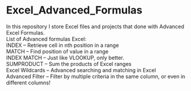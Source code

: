 # Excel_Advanced_Formulas
In this repository I store Excel files and projects that done with Advanced Excel Formulas. <br/>
List of Advanced formulas Excel:<br/>
INDEX – Retrieve cell in nth position in a range<br/>
MATCH – Find position of value in a range<br/>
INDEX MATCH – Just like VLOOKUP, only better.<br/>
SUMPRODUCT – Sum the products of Excel ranges<br/>
Excel Wildcards – Advanced searching and matching in Excel<br/>
Advanced Filter – Filter by multiple criteria in the same column, or even in different columns!<br/>
